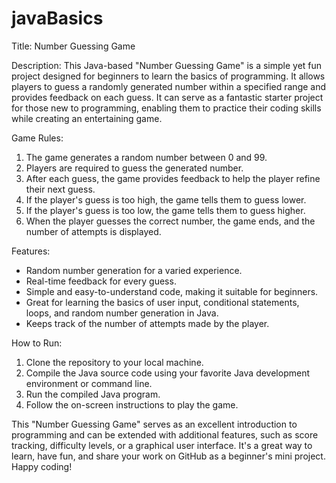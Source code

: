 # javaBasics
 
Title: Number Guessing Game

Description:
This Java-based "Number Guessing Game" is a simple yet fun project designed for beginners to learn the basics of programming.
It allows players to guess a randomly generated number within a specified range and provides feedback on each guess.
It can serve as a fantastic starter project for those new to programming, enabling them to practice their coding skills
while creating an entertaining game.

Game Rules:
1. The game generates a random number between 0 and 99.
2. Players are required to guess the generated number.
3. After each guess, the game provides feedback to help the player refine their next guess.
4. If the player's guess is too high, the game tells them to guess lower.
5. If the player's guess is too low, the game tells them to guess higher.
6. When the player guesses the correct number, the game ends, and the number of attempts is displayed.

Features:
- Random number generation for a varied experience.
- Real-time feedback for every guess.
- Simple and easy-to-understand code, making it suitable for beginners.
- Great for learning the basics of user input, conditional statements, loops, and random number generation in Java.
- Keeps track of the number of attempts made by the player.

How to Run:
1. Clone the repository to your local machine.
2. Compile the Java source code using your favorite Java development environment or command line.
3. Run the compiled Java program.
4. Follow the on-screen instructions to play the game.

This "Number Guessing Game" serves as an excellent introduction to programming and can be extended with additional features,
such as score tracking, difficulty levels, or a graphical user interface. It's a great way to learn, have fun, and share your
work on GitHub as a beginner's mini project. Happy coding!